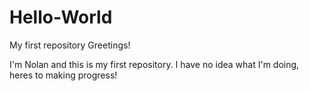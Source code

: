 # Hello-World
My first repository
Greetings!

I'm Nolan and this is my first repository. I have no idea what I'm doing, heres to making progress!
